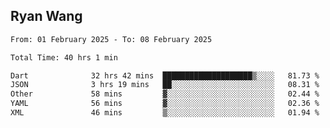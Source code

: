 ## Ryan Wang

<!--START_SECTION:waka-->

```txt
From: 01 February 2025 - To: 08 February 2025

Total Time: 40 hrs 1 min

Dart              32 hrs 42 mins  ████████████████████▒░░░░   81.73 %
JSON              3 hrs 19 mins   ██░░░░░░░░░░░░░░░░░░░░░░░   08.31 %
Other             58 mins         ▓░░░░░░░░░░░░░░░░░░░░░░░░   02.44 %
YAML              56 mins         ▓░░░░░░░░░░░░░░░░░░░░░░░░   02.36 %
XML               46 mins         ▒░░░░░░░░░░░░░░░░░░░░░░░░   01.94 %
```

<!--END_SECTION:waka-->
